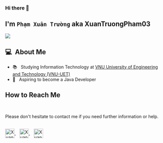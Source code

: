 ### Hi there 👋

## I'm `Phạm Xuân Trường` aka XuanTruongPham03
![](https://komarev.com/ghpvc/?username=XuanTruongPham03)
      <h2> 💻 &nbsp;About Me </h2>
       <ul>
        <li>📚 &nbsp; Studying Information Technology at <a href="https://uet.vnu.edu.vn/en/">VNU University of Engineering and Technology (VNU-UET)</a></li>
        <li>🤔 &nbsp; Aspiring to become a Java Developer</li>
       </ul>
<div>
      <h2><b>How to Reach Me</b></h2>
      <br>
      <p>Please don't hesitate to contact me if you need further information or help.
      </p>
      <br>
      <!--       Facebook link -->
      <a href="https://www.facebook.com/xuantruong.pham.946954" target="_blank">
      <img align="center" alt="XuanTruong | Facebook" width="30em" src="https://img.icons8.com/ios-glyphs/1x/facebook-new.png" />
      </a> &nbsp;&nbsp;
      <!--       Linkedin link -->
      <a href="https://www.linkedin.com/in/xuantruong2003/" target="_blank">
      <img align="center" alt="XuanTruong | LinkedIn" width="30em" src="https://img.icons8.com/ios-glyphs/50/000000/linkedin.png" />
      </a> &nbsp;&nbsp;
      <!--       Gmail link -->
      <a href="mailto:phamxuantruong843@gmail.com" target="_blank">
      <img align="center" alt="XuanTruong | Gmail" width="30em" src="https://img.icons8.com/ios-glyphs/50/000000/gmail.png" />
      </a>
</div>

